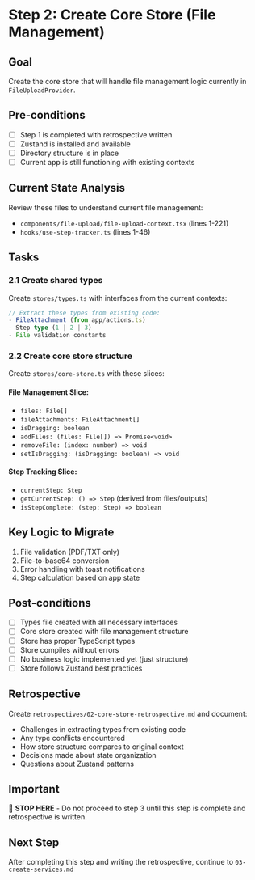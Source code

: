 # Step 2: Create Core Store (File Management)

## Goal
Create the core store that will handle file management logic currently in `FileUploadProvider`.

## Pre-conditions
- [ ] Step 1 is completed with retrospective written
- [ ] Zustand is installed and available
- [ ] Directory structure is in place
- [ ] Current app is still functioning with existing contexts

## Current State Analysis
Review these files to understand current file management:
- `components/file-upload/file-upload-context.tsx` (lines 1-221)
- `hooks/use-step-tracker.ts` (lines 1-46)

## Tasks

### 2.1 Create shared types
Create `stores/types.ts` with interfaces from the current contexts:
```typescript
// Extract these types from existing code:
- FileAttachment (from app/actions.ts)
- Step type (1 | 2 | 3)
- File validation constants
```

### 2.2 Create core store structure
Create `stores/core-store.ts` with these slices:

#### File Management Slice:
- `files: File[]`
- `fileAttachments: FileAttachment[]` 
- `isDragging: boolean`
- `addFiles: (files: File[]) => Promise<void>`
- `removeFile: (index: number) => void`
- `setIsDragging: (isDragging: boolean) => void`

#### Step Tracking Slice:
- `currentStep: Step`
- `getCurrentStep: () => Step` (derived from files/outputs)
- `isStepComplete: (step: Step) => boolean`

## Key Logic to Migrate
1. File validation (PDF/TXT only)
2. File-to-base64 conversion 
3. Error handling with toast notifications
4. Step calculation based on app state

## Post-conditions
- [ ] Types file created with all necessary interfaces
- [ ] Core store created with file management structure
- [ ] Store has proper TypeScript types
- [ ] Store compiles without errors
- [ ] No business logic implemented yet (just structure)
- [ ] Store follows Zustand best practices

## Retrospective
Create `retrospectives/02-core-store-retrospective.md` and document:
- Challenges in extracting types from existing code
- Any type conflicts encountered
- How store structure compares to original context
- Decisions made about state organization
- Questions about Zustand patterns

## Important
🛑 **STOP HERE** - Do not proceed to step 3 until this step is complete and retrospective is written.

## Next Step  
After completing this step and writing the retrospective, continue to `03-create-services.md`
